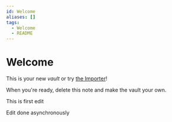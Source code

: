 ```yaml
---
id: Welcome
aliases: []
tags:
  - Welcome
  - README
---
```


# Welcome

This is your new *vault* or try [the Importer](https://help.obsidian.md/Plugins/Importer)!

When you're ready, delete this note and make the vault your own.

This is first edit

Edit done asynchronously
